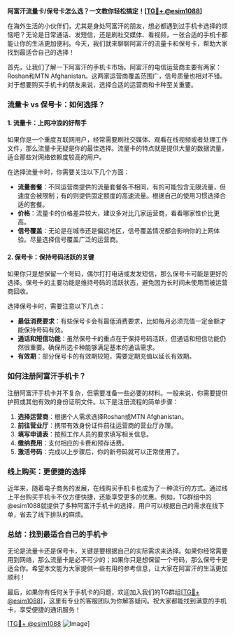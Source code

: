 **阿富汗流量卡/保号卡怎么选？一文教你轻松搞定！[[TG💪+ @esim1088](https://t.me/s/esim1088)]**

在海外生活的小伙伴们，尤其是身处阿富汗的朋友，想必都遇到过手机卡选择的烦恼吧？无论是日常通话、发短信，还是刷社交媒体、看视频，一张合适的手机卡都能让你的生活更加便利。今天，我们就来聊聊阿富汗的流量卡和保号卡，帮助大家找到最适合自己的选择！

首先，让我们了解一下阿富汗的手机卡市场。阿富汗的电信运营商主要有两家：Roshan和MTN Afghanistan。这两家运营商覆盖范围广，信号质量也相对不错。对于想要购买手机卡的朋友来说，选择合适的运营商和卡种至关重要。

### **流量卡 vs 保号卡：如何选择？**

#### **1. 流量卡：上网冲浪的好帮手**
如果你是一个重度互联网用户，经常需要刷社交媒体、观看在线视频或者处理工作文件，那么流量卡无疑是你的最佳选择。流量卡的特点就是提供大量的数据流量，适合那些对网络依赖度较高的用户。

在选择流量卡时，你需要关注以下几个方面：
- **流量套餐**：不同运营商提供的流量套餐各不相同，有的可能包含无限流量，但速度会被限制；有的则提供固定额度的高速流量。根据自己的使用习惯选择合适的套餐。
- **价格**：流量卡的价格差异较大，建议多对比几家运营商，看看哪家性价比更高。
- **信号覆盖**：无论是在城市还是偏远地区，信号覆盖情况都会影响你的上网体验。尽量选择信号覆盖广泛的运营商。

#### **2. 保号卡：保持号码活跃的关键**
如果你只是想保留一个号码，偶尔打打电话或发发短信，那么保号卡可能是更好的选择。保号卡的主要功能是维持号码的活跃状态，避免因为长时间未使用而被运营商回收。

选择保号卡时，需要注意以下几点：
- **最低消费要求**：有些保号卡会有最低消费要求，比如每月必须充值一定金额才能保持号码有效。
- **通话和短信功能**：虽然保号卡的重点在于保持号码活跃，但通话和短信功能仍然很重要。确保所选卡种能够满足基本的通话需求。
- **有效期**：部分保号卡的有效期较短，需要定期充值以延长有效期。

### **如何注册阿富汗手机卡？**

注册阿富汗手机卡并不复杂，但需要准备一些必要的材料。一般来说，你需要提供护照或其他有效的身份证明文件。以下是注册流程的简单步骤：

1. **选择运营商**：根据个人需求选择Roshan或MTN Afghanistan。
2. **前往营业厅**：携带有效身份证件前往运营商的营业厅办理。
3. **填写申请表**：按照工作人员的要求填写相关信息。
4. **缴纳费用**：支付相应的卡费和预存话费。
5. **激活号码**：完成以上步骤后，你的新号码就可以正常使用了。

### **线上购买：更便捷的选择**

近年来，随着电子商务的发展，在线购买手机卡也成为了一种流行的方式。通过线上平台购买手机卡不仅方便快捷，还能享受更多的优惠。例如，TG群组中的@esim1088就提供了多种阿富汗手机卡的选择，用户可以根据自己的需求在线下单，省去了线下排队的麻烦。

### **总结：找到最适合自己的手机卡**

无论是流量卡还是保号卡，关键是要根据自己的实际需求来选择。如果你经常需要用到网络，那么流量卡是必不可少的；如果你只是想保留一个号码，那么保号卡更适合你。希望本文能为大家提供一些有用的参考信息，让大家在阿富汗的生活更加顺利！

最后，如果你有任何关于手机卡的问题，欢迎加入我们的TG群组[[TG💪+ @esim1088](https://t.me/s/esim1088)]，这里有专业的客服团队为你解答疑问。祝大家都能找到满意的手机卡，享受便捷的通讯服务！

[[TG💪+ @esim1088](https://t.me/s/esim1088) ![Image](https://i.postimg.cc/4NQfJmqS/Snipaste-2025-05-13-00-14-12.png)]